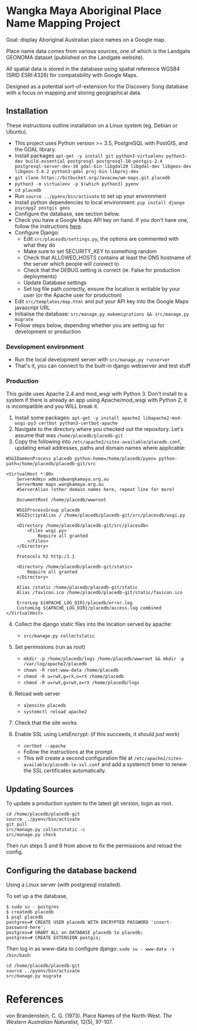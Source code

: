 Wangka Maya Aboriginal Place Name Mapping Project
=================================================

Goal: display Aboriginal Australian place names on a Google map.

Place name data comes from various sources, one of which is the Landgate GEONOMA dataset (published on the Landgate website).

All spatial data is stored in the database using spatial reference WGS84 (SRID ESRI:4326) for compatability with Google Maps.

Designed as a potential sort-of-extension for the Discovery Song database with a focus on mapping and storing geographical data.

Installation
------------

These instructions outline installation on a Linux system (eg. Debian or Ubuntu).

- This project uses Python version >= 3.5, PostgreSQL with PostGIS, and the GDAL library.
- Install packages `apt-get -y install git python3-virtualenv python3-dev build-essential postgresql postgresql-10-postgis-2.4 postgresql-server-dev-10 gdal-bin libgdal20 libgdal-dev libgeos-dev libgeos-3.6.2 python3-gdal proj-bin libproj-dev`
- `git clone https://bitbucket.org/Javacow/wm-maps.git placedb`
- `python3 -m virtualenv -p $(which python3) pyenv`
- `cd placedb`
- Run `source ../pyenv/bin/activate` to set up your environment
- Install python dependencies to local environment: `pip install django psycopg2 postgis geos `
- Configure the database, see section below.
- Check you have a Google Maps API key on hand. If you don't have one, follow the instructions [here](https://developers.google.com/maps/documentation/javascript/get-api-key).
- Configure Django:
    - Edit `src/placesdb/settings.py`, the options are commented with what they do
    - Make sure to set SECURITY_KEY to something random
    - Check that ALLOWED_HOSTS contains at least the DNS hostname of the server which people will connect to
    - Check that the DEBUG setting is correct (ie. False for production deployments)
    - Update Database settings
    - Set log file path correctly, ensure the location is writable by your user (or the Apache user for production)
- Edit `src/templates/map.html` and put your API key into the Google Maps javascript URL
- Initialise the database: `src/manage.py makemigrations && src/manage.py migrate`
- Follow steps below, depending whether you are setting up for development or production

### Development environment
- Run the local development server with `src/manage.py runserver`
- That's it, you can connect to the built-in django webserver and test stuff


### Production
This guide uses Apache 2.4 and mod_wsgi with Python 3. Don't install to a system if there is already an app using Apache/mod_wsgi with Python 2, it is incompatible and you WILL break it.

1. Install some packages: `apt-get -y install apache2 libapache2-mod-wsgi-py3 certbot python3-certbot-apache`
2. Navigate to the directory where you checked out the repository. Let's assume that was `/home/placedb/placedb-git`
3. Copy the following into `/etc/apache2/sites-available/placedb.conf`, updating email addresses, paths and domain names where applicable:

```
WSGIDaemonProcess placedb python-home=/home/placedb/pyenv python-path=/home/placedb/placedb-git/src

<VirtualHost *:80>
    ServerAdmin admin@wangkamaya.org.au
    ServerName maps.wangkamaya.org.au
    #ServerAlias (other domain names here, repeat line for more)

    DocumentRoot /home/placedb/wwwroot

    WSGIProcessGroup placedb
    WSGIScriptAlias / /home/placedb/placedb-git/src/placesdb/wsgi.py

    <Directory /home/placedb/placedb-git/src/placesdb>
        <Files wsgi.py>
            Require all granted
        </Files>
    </Directory>

    Protocols h2 http:/1.1

    <Directory /home/placedb/placedb-git/static>
        Require all granted
    </Directory>

    Alias /static /home/placedb/placedb-git/static
    Alias /favicon.ico /home/placedb/placedb-git/static/favicon.ico

    ErrorLog ${APACHE_LOG_DIR}/placedb/error.log
    CustomLog ${APACHE_LOG_DIR}/placedb/access.log combined
</VirtualHost>

```

4. Collect the django static files into the location served by apache:
    - `src/manage.py collectstatic`

5. Set permissions (run as root)
    - `mkdir -p /home/placedb/logs /home/placedb/wwwroot && mkdir -p /var/log/apache2/placedb`
    - `chown -R root:www-data /home/placedb`
    - `chmod -R u=rwX,g=rX,o=rX /home/placedb`
    - `chmod -R u=rwX,g=rwX,o=rX /home/placedb/logs`

6. Reload web server
    - `a2ensite placedb`
    - `systemctl reload apache2`
    
7. Check that the site works.

8. Enable SSL using LetsEncrypt: (if this succeeds, it should *just work*)
    - `certbot --apache`
    - Follow the instructions at the prompt.
    - This will create a second configuration file at `/etc/apache2/sites-available/placedb-le-ssl.conf` and add a systemctl timer to renew the SSL certificates automatically.

Updating Sources
----------------

To update a production system to the latest git version, login as root.

```
cd /home/placedb/placedb-git
source ../pyenv/bin/activate
git pull
src/manage.py collectstatic -c
src/manage.py check
```

Then run steps 5 and 6 from above to fix the permissions and reload the config.

Configuring the database backend
--------------------------------

Using a Linux server (with postgresql installed).

To set up a the database,

```
$ sudo su - postgres
$ createdb placedb
$ psql placedb
postgres=# CREATE USER placedb WITH ENCRYPTED PASSWORD 'insert-password-here';
postgres=# GRANT ALL on DATABASE placedb to placedb;
postgres=# CREATE EXTENSION postgis;

```

Then log in as www-data to configure django: `sudo su - www-data -s /bin/bash`:

```
cd /home/placedb/placedb-git
source ../pyenv/bin/activate
src/manage.py migrate
```

References
==========

von Brandenstein, C. G. (1973). Place Names of the North-West. *The Western Australian Naturalist*, 12(5), 97-107.
